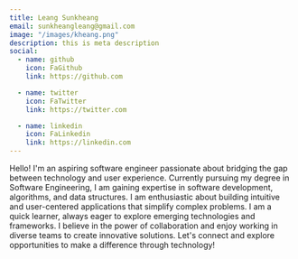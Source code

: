 ```yaml
---
title: Leang Sunkheang
email: sunkheangleang@gmail.com
image: "/images/kheang.png"
description: this is meta description
social:
  - name: github
    icon: FaGithub
    link: https://github.com

  - name: twitter
    icon: FaTwitter
    link: https://twitter.com

  - name: linkedin
    icon: FaLinkedin
    link: https://linkedin.com
---
```


Hello! I'm an aspiring software engineer passionate about bridging the gap between technology and user experience. Currently pursuing my degree in Software Engineering, I am gaining expertise in software development, algorithms, and data structures. I am enthusiastic about building intuitive and user-centered applications that simplify complex problems. I am a quick learner, always eager to explore emerging technologies and frameworks. I believe in the power of collaboration and enjoy working in diverse teams to create innovative solutions. Let's connect and explore opportunities to make a difference through technology!
